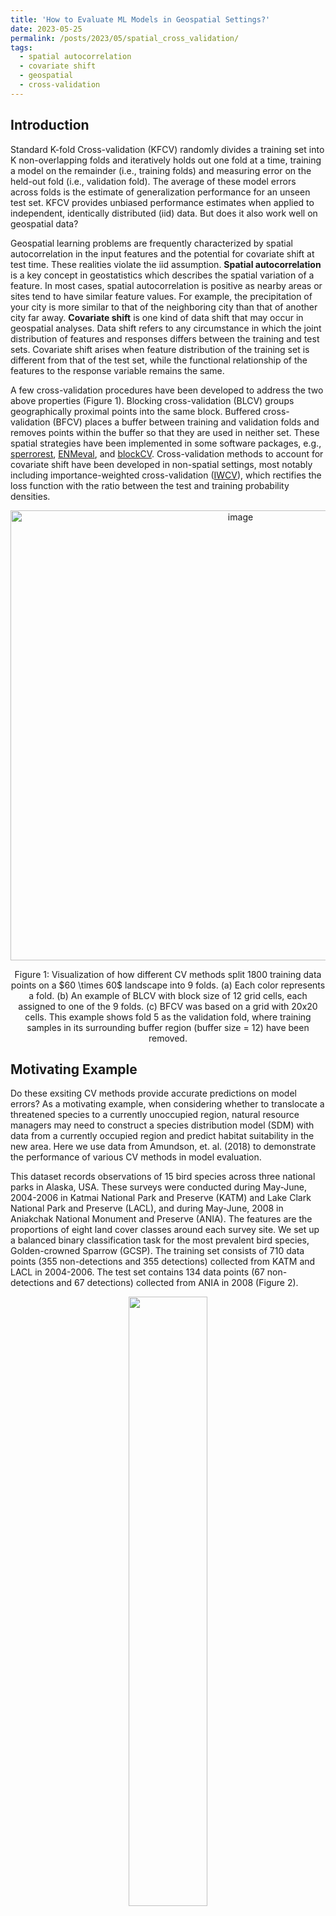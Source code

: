 ```yaml
---
title: 'How to Evaluate ML Models in Geospatial Settings?'
date: 2023-05-25
permalink: /posts/2023/05/spatial_cross_validation/
tags:
  - spatial autocorrelation
  - covariate shift
  - geospatial
  - cross-validation
---
```

## Introduction
Standard K-fold Cross-validation (KFCV) randomly divides a training set into K non-overlapping folds and iteratively holds out one fold at a time, training a model on the remainder (i.e., training folds) and measuring error on the held-out fold (i.e., validation fold). The average of these model errors across folds is the estimate of generalization performance for an unseen test set.
KFCV provides unbiased performance estimates when applied to independent, identically distributed (iid) data. But does it also work well on geospatial data?

Geospatial learning problems are frequently characterized by spatial autocorrelation in the input features and the potential for covariate shift at test time. These realities violate the iid assumption. **Spatial autocorrelation** is a key concept in geostatistics which describes the spatial variation of a feature. In most cases, spatial autocorrelation is positive as nearby areas or sites tend to have similar feature values. For example, the precipitation of your city is more similar to that of the neighboring city than that of another city far away. **Covariate shift** is one kind of data shift that may occur in geospatial analyses. Data shift refers to any circumstance in which the joint distribution of features and responses differs between the training and test sets.
Covariate shift arises when feature distribution of the training set is different from that of the test set, while the functional relationship of the features to the response variable remains the same. 

A few cross-validation procedures have been developed to address the two above properties (Figure 1). Blocking cross-validation (BLCV) groups geographically proximal points into the same block. Buffered cross-validation (BFCV) places a buffer between training and validation folds and removes points within the buffer so that they are used in neither set. These spatial strategies have been implemented in some software packages, e.g., [sperrorest](https://cran.r-project.org/web/packages/sperrorest/), [ENMeval](https://cran.r-project.org/web/packages/ENMeval/), and [blockCV](https://cran.r-project.org/web/packages/blockCV/). 
Cross-validation methods to account for covariate shift have been developed in non-spatial settings, most notably including importance-weighted cross-validation ([IWCV](https://www.statistik.tu-dortmund.de/~wornowiz/RuLSIF.txt)), which rectifies the loss function with the ratio between the test and training probability densities. 
<p align="center">
<img width="720" alt="image" src="https://github.com/Hutchinson-Lab/Hutchinson-Lab.github.io/assets/17716760/6fa64cb0-3460-41a6-8b75-41a62c05547d">
</p>
<p align="center">
Figure 1: Visualization of how different CV methods split 1800 training data points on a $60 \times 60$ landscape into 9 folds. (a) Each color represents a fold. (b) An example of BLCV with block size of 12 grid cells, each assigned to one of the 9 folds. (c) BFCV was based on a grid with 20x20 cells. This example shows fold 5 as the validation fold, where training samples in its surrounding buffer region (buffer size = 12) have been removed.
</p>

## Motivating Example
Do these exsiting CV methods provide accurate predictions on model errors? As a motivating example, when considering whether to translocate a threatened species to a currently unoccupied region, natural resource managers may need to construct a species distribution model (SDM) with data from a currently occupied region and predict habitat suitability in the new area.
Here we use data from Amundson, et. al. (2018) to demonstrate the performance of various CV methods in model evaluation. 

This dataset records observations of 15 bird species across three national parks in Alaska, USA. These surveys were conducted during May-June, 2004-2006 in Katmai National Park and Preserve (KATM) and Lake Clark National Park and Preserve (LACL), and during May-June, 2008 in Aniakchak National Monument and Preserve (ANIA). The features are the proportions of eight land cover classes around each survey site. We set up a balanced binary classification task for the most prevalent bird species, Golden-crowned Sparrow (GCSP). The training set consists of 710 data points (355 non-detections and 355 detections) collected from KATM and LACL in 2004-2006. The test set contains 134 data points (67 non-detections and 67 detections) collected from ANIA in 2008 (Figure 2). 

<p align="center">
  <img src="https://github.com/Hutchinson-Lab/Hutchinson-Lab.github.io/assets/17716760/422cc66d-d90e-4eec-a9f7-8826049ce8eb" width="50%" height="50%" />
</p>
<p align = "center">
Figure 2: Alaskan Birds Dataset. Training samples are from Katmai and Lake Clark, and test samples are from Aniakchak. Each red point represents a data point.
</p>

We explored five classification models: Ridge classifier (Ridge), Linear SVM (LSVM), K-Nearest Neighbors (KNN), Random Forest (RF), and Naive Bayes (NB),
and compared their test errors with the CV error estimates (Table 1).

<p align="center">Table 1: Test errors (targets) and 10-fold CV estimates (best estimates in each column in bold).</p>

| Model        | Test error    | KFCV   | IWCV       | BLCV       | BFCV       |
|--------------|-----------|------------|------------|------------|------------|
| Ridge         | 0.1866   | 0.3225       |**0.2526**    |0.2777      |0.2881      |
| LSVM         | 0.1866    | 0.3211       |**0.2488**     |0.2723    |0.2791        |
| KNN            | 0.3284  | 0.3113       |0.2780      |0.3030    |**0.3251**    |
| RF             | 0.3657  | 0.3169       |0.2911      |0.3176    |**0.3343**   |
| NB             | 0.4030  | 0.3521       |0.2938    |0.3230      |**0.3597**     |

In this scenario where the features are spatially autocorrelated and the training and test distributions present covariate shift, we found that KFCV never produced the closest model error estimates. The non-standard CV methods generated the best estimates but still show room for improvement. We wondered: How can we get generalization performances estimates from cross-validation that match the true test errors more closely? When is it appropriate to use these different types of cross-validation?

## Our work
To address these questions, our paper _"[Cross-validation for Geospatial Data: Estimating Generalization Performance in Geostatistical Problems](https://openreview.net/forum?id=VgJhYu7FmQ&referrer=%5BTMLR%5D(%2Fgroup%3Fid%3DTMLR))"_ created a framework to sort geospatial datasets into four scenarios that would help practitioners choose an appropriate CV approach. We demonstrated them with experiments on simulated and real datasets. We also developed a new CV algorithm called Importance Weighted Buffered Cross-Validation (IBCV) which makes improvements sometimes on the existing CV methods when training and test sets present spatial independence and covariate shift at the same time (Table 2). Theoretically，we proved a criterion for unbiased cross-validation and the unbiasedness of IBCV.

<p align="center">Table 2: Test errors (targets) and 10-fold CV estimates (best estimates in each column in bold). </p>

| Model        | Test error    | KFCV   | IWCV       | BLCV       | BFCV       | IBCV |
|--------------|-----------|------------|------------|------------|------------| ------------|
| Ridge         | 0.1866   | 0.3225       |0.2526   |0.2777      |0.2881      | **0.2374**|
| LSVM         | 0.1866    | 0.3211       |0.2488    |0.2723    |0.2791        |**0.2244**|
| KNN            | 0.3284  | 0.3113       |0.2780      |0.3030    |**0.3251**    |0.2542|
| RF             | 0.3657  | 0.3169       |0.2911      |0.3176    |**0.3343**   |0.2998|
| NB             | 0.4030  | 0.3521       |0.2938    |0.3230      |**0.3597**     |0.2748|


### References
1. Roberts, David R., et al. "Cross‐validation strategies for data with temporal, spatial, hierarchical, or phylogenetic structure." Ecography 40.8 (2017): 913-929.
2. Pohjankukka, Jonne, et al. "Estimating the prediction performance of spatial models via spatial k-fold cross validation." International Journal of Geographical Information Science 31.10 (2017): 2001-2019.
3. Sugiyama, Masashi, Matthias Krauledat, and Klaus-Robert Müller. "Covariate shift adaptation by importance weighted cross validation." Journal of Machine Learning Research 8.5 (2007).
4. Amundson, Courtney L., et al. "Montane-breeding bird distribution and abundance across national parks of southwestern Alaska." Journal of Fish and Wildlife Management 9.1 (2018): 180-207.
